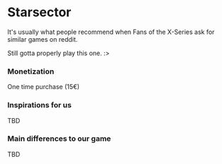 # Starsector
It's usually what people recommend when Fans of the X-Series ask for similar games on reddit.

Still gotta properly play this one. :>

### Monetization
One time purchase (15€)

### Inspirations for us
TBD

### Main differences to our game
TBD
